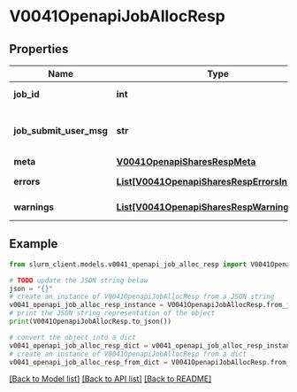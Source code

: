 # V0041OpenapiJobAllocResp


## Properties

Name | Type | Description | Notes
------------ | ------------- | ------------- | -------------
**job_id** | **int** | Submitted Job ID | [optional] 
**job_submit_user_msg** | **str** | Job submission user message | [optional] 
**meta** | [**V0041OpenapiSharesRespMeta**](V0041OpenapiSharesRespMeta.md) |  | [optional] 
**errors** | [**List[V0041OpenapiSharesRespErrorsInner]**](V0041OpenapiSharesRespErrorsInner.md) | Query errors | [optional] 
**warnings** | [**List[V0041OpenapiSharesRespWarningsInner]**](V0041OpenapiSharesRespWarningsInner.md) | Query warnings | [optional] 

## Example

```python
from slurm_client.models.v0041_openapi_job_alloc_resp import V0041OpenapiJobAllocResp

# TODO update the JSON string below
json = "{}"
# create an instance of V0041OpenapiJobAllocResp from a JSON string
v0041_openapi_job_alloc_resp_instance = V0041OpenapiJobAllocResp.from_json(json)
# print the JSON string representation of the object
print(V0041OpenapiJobAllocResp.to_json())

# convert the object into a dict
v0041_openapi_job_alloc_resp_dict = v0041_openapi_job_alloc_resp_instance.to_dict()
# create an instance of V0041OpenapiJobAllocResp from a dict
v0041_openapi_job_alloc_resp_from_dict = V0041OpenapiJobAllocResp.from_dict(v0041_openapi_job_alloc_resp_dict)
```
[[Back to Model list]](../README.md#documentation-for-models) [[Back to API list]](../README.md#documentation-for-api-endpoints) [[Back to README]](../README.md)


